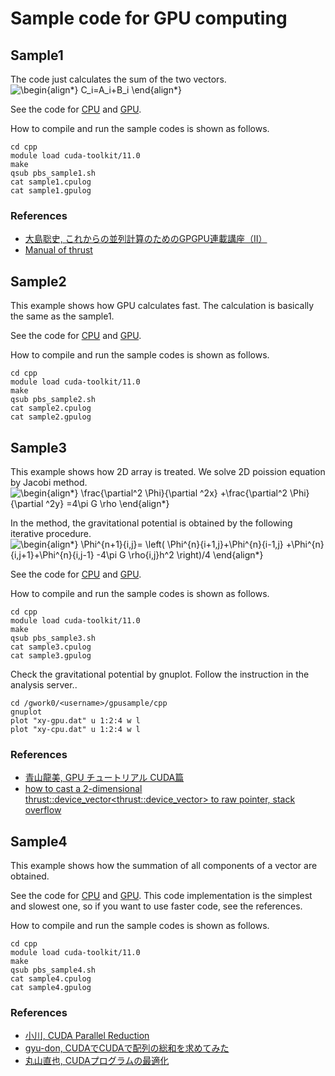 # Sample code for GPU computing 

## Sample1
The code just calculates the sum of the two vectors.  
![\begin{align*}
C_i=A_i+B_i
\end{align*}
](https://render.githubusercontent.com/render/math?math=%5Clarge+%5Cdisplaystyle+%5Cbegin%7Balign%2A%7D%0AC_i%3DA_i%2BB_i%0A%5Cend%7Balign%2A%7D%0A%0A)

See the code for [CPU](./sample1.cpp) and [GPU](./sample1.cu).

How to compile and run the sample codes is shown as follows.

	cd cpp
	module load cuda-toolkit/11.0
	make
	qsub pbs_sample1.sh
	cat sample1.cpulog
	cat sample1.gpulog
	
### References
- [大島聡史, これからの並列計算のためのGPGPU連載講座（II）](https://www.cc.u-tokyo.ac.jp/public/VOL12/No2/201003gpgpu.pdf)
- [Manual of thrust](https://thrust.github.io/doc/structthrust_1_1plus.html)

## Sample2
This example shows how GPU calculates fast. The calculation is basically the same as the sample1.

See the code for [CPU](./sample2.cpp) and [GPU](./sample2.cu).

How to compile and run the sample codes is shown as follows.

	cd cpp
	module load cuda-toolkit/11.0
	make
	qsub pbs_sample2.sh
	cat sample2.cpulog
	cat sample2.gpulog
	
	
## Sample3
This example shows how 2D array is treated. We solve 2D poission equation by Jacobi method.  
![\begin{align*}
  \frac{\partial^2 \Phi}{\partial ^2x}
+\frac{\partial^2 \Phi}{\partial ^2y}
=4\pi G \rho
\end{align*}
](https://render.githubusercontent.com/render/math?math=%5Cdisplaystyle+%5Cbegin%7Balign%2A%7D%0A++%5Cfrac%7B%5Cpartial%5E2+%5CPhi%7D%7B%5Cpartial+%5E2x%7D%0A%2B%5Cfrac%7B%5Cpartial%5E2+%5CPhi%7D%7B%5Cpartial+%5E2y%7D%0A%3D4%5Cpi+G+%5Crho%0A%5Cend%7Balign%2A%7D%0A)

In the method, the gravitational potential is obtained by the following iterative procedure.
![\begin{align*}
\Phi^{n+1}_{i,j}=
\left(
  \Phi^{n}_{i+1,j}+\Phi^{n}_{i-1,j}
+\Phi^{n}_{i,j+1}+\Phi^{n}_{i,j-1}
-4\pi G \rho_{i,j}h^2
\right)/4
\end{align*}
](https://render.githubusercontent.com/render/math?math=%5Cdisplaystyle+%5Cbegin%7Balign%2A%7D%0A%5CPhi%5E%7Bn%2B1%7D_%7Bi%2Cj%7D%3D%0A%5Cleft%28%0A++%5CPhi%5E%7Bn%7D_%7Bi%2B1%2Cj%7D%2B%5CPhi%5E%7Bn%7D_%7Bi-1%2Cj%7D%0A%2B%5CPhi%5E%7Bn%7D_%7Bi%2Cj%2B1%7D%2B%5CPhi%5E%7Bn%7D_%7Bi%2Cj-1%7D%0A-4%5Cpi+G+%5Crho_%7Bi%2Cj%7Dh%5E2%0A%5Cright%29%2F4%0A%5Cend%7Balign%2A%7D%0A)

See the code for [CPU](./sample3.cpp) and [GPU](./sample3.cu).

How to compile and run the sample codes is shown as follows.

	cd cpp
	module load cuda-toolkit/11.0
	make
	qsub pbs_sample3.sh
	cat sample3.cpulog
	cat sample3.gpulog
	
Check the gravitational potential by gnuplot. Follow the instruction in the analysis server..
	
	cd /gwork0/<username>/gpusample/cpp
	gnuplot
	plot "xy-gpu.dat" u 1:2:4 w l
	plot "xy-cpu.dat" u 1:2:4 w l
	

### References
- [青山龍美, GPU チュートリアル CUDA篇](https://hpc-phys.kek.jp/workshop/workshop181201.html)
- [how to cast a 2-dimensional thrust::device_vector<thrust::device_vector<int>> to raw pointer, stack overflow](https://stackoverflow.com/questions/38056472/how-to-cast-a-2-dimensional-thrustdevice-vectorthrustdevice-vectorint-to)
	
## Sample4
This example shows how the summation of all components of a vector are obtained.

See the code for [CPU](./sample4.cpp) and [GPU](./sample4.cu). This code implementation is the simplest and slowest one, so if you want to use faster code, see the references.
	
How to compile and run the sample codes is shown as follows.

	cd cpp
	module load cuda-toolkit/11.0
	make
	qsub pbs_sample4.sh
	cat sample4.cpulog
	cat sample4.gpulog
	
### References
- [小川, CUDA Parallel Reduction](https://ipx.hatenablog.com/entry/2017/08/31/130102)
- [gyu-don, CUDAでCUDAで配列の総和を求めてみた](https://qiita.com/gyu-don/items/ef8a128fa24f6bddd342)
- [丸山直也, CUDAプログラムの最適化](http://gpu-computing.gsic.titech.ac.jp/Japanese/Lecture/2010-06-28/reduction.pdf)
